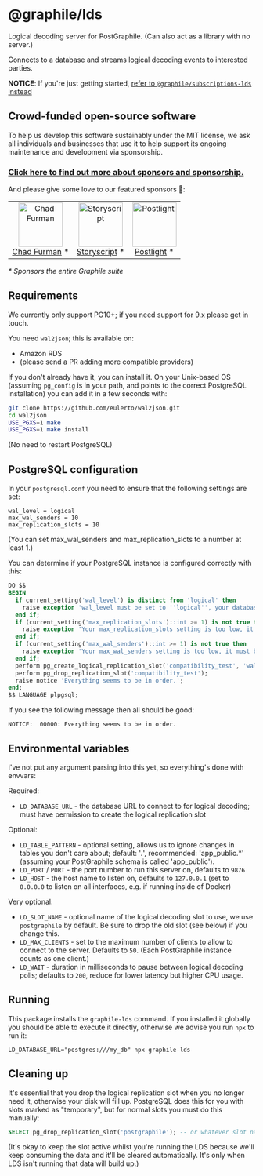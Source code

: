 # @graphile/lds

Logical decoding server for PostGraphile. (Can also act as a library with no
server.)

Connects to a database and streams logical decoding events to interested
parties.

**NOTICE**: If you're just getting started,
[refer to `@graphile/subscriptions-lds` instead](https://www.npmjs.com/package/@graphile/subscriptions-lds)

<!-- SPONSORS_BEGIN -->

## Crowd-funded open-source software

To help us develop this software sustainably under the MIT license, we ask all
individuals and businesses that use it to help support its ongoing maintenance
and development via sponsorship.

### [Click here to find out more about sponsors and sponsorship.](https://www.graphile.org/sponsor/)

And please give some love to our featured sponsors 🤩:

<table><tr>
<td align="center"><a href="http://chads.website"><img src="https://graphile.org/images/sponsors/chadf.png" width="90" height="90" alt="Chad Furman" /><br />Chad Furman</a> *</td>
<td align="center"><a href="https://storyscript.io/?utm_source=postgraphile"><img src="https://graphile.org/images/sponsors/storyscript.png" width="90" height="90" alt="Storyscript" /><br />Storyscript</a> *</td>
<td align="center"><a href="https://postlight.com/?utm_source=graphile"><img src="https://graphile.org/images/sponsors/postlight.png" width="90" height="90" alt="Postlight" /><br />Postlight</a> *</td>
</tr></table>

<em>\* Sponsors the entire Graphile suite</em>

<!-- SPONSORS_END -->

## Requirements

We currently only support PG10+; if you need support for 9.x please get in
touch.

You need `wal2json`; this is available on:

- Amazon RDS
- (please send a PR adding more compatible providers)

If you don't already have it, you can install it. On your Unix-based OS
(assuming `pg_config` is in your path, and points to the correct PostgreSQL
installation) you can add it in a few seconds with:

```bash
git clone https://github.com/eulerto/wal2json.git
cd wal2json
USE_PGXS=1 make
USE_PGXS=1 make install
```

(No need to restart PostgreSQL)

## PostgreSQL configuration

In your `postgresql.conf` you need to ensure that the following settings are
set:

```
wal_level = logical
max_wal_senders = 10
max_replication_slots = 10
```

(You can set max_wal_senders and max_replication_slots to a number at least 1.)

You can determine if your PostgreSQL instance is configured correctly with this:

```sql
DO $$
BEGIN
  if current_setting('wal_level') is distinct from 'logical' then
    raise exception 'wal_level must be set to ''logical'', your database has it set to ''%''. Please edit your `%` file and restart PostgreSQL.', current_setting('wal_level'), current_setting('config_file');
  end if;
  if (current_setting('max_replication_slots')::int >= 1) is not true then
    raise exception 'Your max_replication_slots setting is too low, it must be greater than 1. Please edit your `%` file and restart PostgreSQL.', current_setting('config_file');
  end if;
  if (current_setting('max_wal_senders')::int >= 1) is not true then
    raise exception 'Your max_wal_senders setting is too low, it must be greater than 1. Please edit your `%` file and restart PostgreSQL.', current_setting('config_file');
  end if;
  perform pg_create_logical_replication_slot('compatibility_test', 'wal2json');
  perform pg_drop_replication_slot('compatibility_test');
  raise notice 'Everything seems to be in order.';
end;
$$ LANGUAGE plpgsql;
```

If you see the following message then all should be good:

```
NOTICE:  00000: Everything seems to be in order.
```

## Environmental variables

I've not put any argument parsing into this yet, so everything's done with
envvars:

Required:

- `LD_DATABASE_URL` - the database URL to connect to for logical decoding; must
  have permission to create the logical replication slot

Optional:

- `LD_TABLE_PATTERN` - optional setting, allows us to ignore changes in tables
  you don't care about; default: '_._', recommended: 'app_public.\*' (assuming
  your PostGraphile schema is called 'app_public').
- `LD_PORT` / `PORT` - the port number to run this server on, defaults to `9876`
- `LD_HOST` - the host name to listen on, defaults to `127.0.0.1` (set to
  `0.0.0.0` to listen on all interfaces, e.g. if running inside of Docker)

Very optional:

- `LD_SLOT_NAME` - optional name of the logical decoding slot to use, we use
  `postgraphile` by default. Be sure to drop the old slot (see below) if you
  change this.
- `LD_MAX_CLIENTS` - set to the maximum number of clients to allow to connect to
  the server. Defaults to `50`. (Each PostGraphile instance counts as one
  client.)
- `LD_WAIT` - duration in milliseconds to pause between logical decoding polls;
  defaults to `200`, reduce for lower latency but higher CPU usage.

## Running

This package installs the `graphile-lds` command. If you installed it globally
you should be able to execute it directly, otherwise we advise you run `npx` to
run it:

`LD_DATABASE_URL="postgres:///my_db" npx graphile-lds`

## Cleaning up

It's essential that you drop the logical replication slot when you no longer
need it, otherwise your disk will fill up. PostgreSQL does this for you with
slots marked as "temporary", but for normal slots you must do this manually:

```sql
SELECT pg_drop_replication_slot('postgraphile'); -- or whatever slot name you were using.
```

(It's okay to keep the slot active whilst you're running the LDS because we'll
keep consuming the data and it'll be cleared automatically. It's only when LDS
isn't running that data will build up.)
